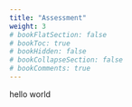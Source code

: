 ```yaml
---
title: "Assessment"
weight: 3
# bookFlatSection: false
# bookToc: true
# bookHidden: false
# bookCollapseSection: false
# bookComments: true
---
```

hello world

